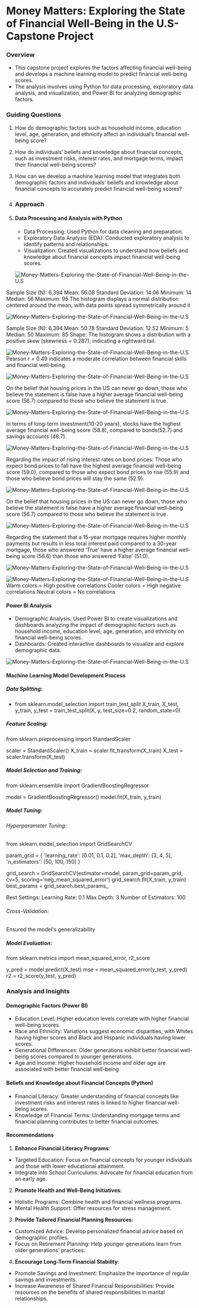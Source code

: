 # Money Matters: Exploring the State of Financial Well-Being in the U.S-Capstone Project
### Overview
- This capstone project explores the factors affecting financial well-being and develops a machine learning model to predict financial well-being scores.
- The analysis involves using Python for data processing, exploratory data analysis, and visualization, and Power BI for analyzing demographic factors.
### Guiding Questions
1. How do demographic factors such as household income, education level, age, generation, and ethnicity affect an individual’s financial well-being score?
2. How do individuals’ beliefs and knowledge about financial concepts, such as investment risks, interest rates, and mortgage terms, impact their financial well-being scores?
3. How can we develop a machine learning model that integrates both demographic factors and individuals’ beliefs and knowledge about financial concepts to accurately predict financial well-being scores?
4. ### Approach
5. #### Data Processing and Analysis with Python
   - Data Processing: Used Python for data cleaning and preparation.
   - Exploratory Data Analysis (EDA): Conducted exploratory analysis to identify patterns and relationships.
   - Visualization: Created visualizations to understand how beliefs and knowledge about financial concepts impact financial well-being scores.
  
   ![Money-Matters-Exploring-the-State-of-Financial-Well-Being-in-the-U.S](images/Distribution%20of%20Financial%20Wellbeing.png)

Sample Size (N): 6,394
Mean: 56.08
Standard Deviation: 14.06
Minimum: 14
Median: 56
Maximum: 95
The histogram displays a normal distribution centered around the mean, with data points spread symmetrically around it
   
   ![Money-Matters-Exploring-the-State-of-Financial-Well-Being-in-the-U.S](images/Distribution%20of%20Financial%20Skills.png)

   Sample Size (N): 6,394
Mean: 50.78
Standard Deviation: 12.52
Minimum: 5
Median: 50
Maximum: 85
Shape: The histogram shows a distribution with a positive skew (skewness = 0.287), indicating a rightward tail.

   ![Money-Matters-Exploring-the-State-of-Financial-Well-Being-in-the-U.S](images/Financial%20well%20being%20by%20Financial%20Skills.png)
 Pearson r = 0.49 indicates a moderate correlation between financial skills and financial well-being.

   ![Money-Matters-Exploring-the-State-of-Financial-Well-Being-in-the-U.S](images/Average%20Financial%20Wellbeing%20by%20HousingMarketLosses.png)

On the belief that housing prices in the US can never go down, those who believe the statement is false have a higher average financial well-being score (56.7) 
compared to those who believe the statement is true. 

   ![Money-Matters-Exploring-the-State-of-Financial-Well-Being-in-the-U.S](images/Average%20Financial%20Wellbeing%20by%20LongTermReturns.png)
   
 In terms of long-term investment(10-20 years), stocks have the highest average financial well-being score (58.8), compared to bonds(52.7) and savings accounts (48.7).

   ![Money-Matters-Exploring-the-State-of-Financial-Well-Being-in-the-U.S](images/Financial%20Wellbeing%20by%20BondsInterestRates.png)

Regarding the impact of rising interest rates on bond prices: Those who expect bond prices to fall have the highest average financial well-being score (59.0), compared 
to those who expect bond prices to rise (55.9) and those who believe bond prices will stay the same (52.9).

   ![Money-Matters-Exploring-the-State-of-Financial-Well-Being-in-the-U.S](images/Average%20Financial%20Wellbeing%20by%20HousingMarketLosses.png)

 On the belief that housing prices in the US can never go down, those who believe the statement is false have a higher average financial well-being score (56.7) 
 compared to those who believe the statement is true. 

   ![Money-Matters-Exploring-the-State-of-Financial-Well-Being-in-the-U.S](images/Financial%20well%20being%20by%20Mortgage%20Interest%20Rate.png)
   
 Regarding the statement that a 15-year mortgage requires higher monthly payments but results in less total interest paid compared to a 30-year mortgage, those 
 who answered ‘True’ have a higher average financial well-being score (56.6) than those who answered ‘False’ (51.0).
  
   ![Money-Matters-Exploring-the-State-of-Financial-Well-Being-in-the-U.S](images/Average%20Financial%20Wellbeing%20by%20StocksVsBondsVolatility.png)
   
   ![Money-Matters-Exploring-the-State-of-Financial-Well-Being-in-the-U.S](images/Correlation%20Heatmap.png)
 Warm colors = High positive correlations
Cooler colors = High negative correlations
Neutral colors = No correlations


   
 #### Power BI Analysis
  - Demographic Analysis: Used Power BI to create visualizations and dashboards analyzing the impact of demographic factors such as household income, education level, age, generation, and ethnicity on financial well-being scores.
  - Dashboards: Created interactive dashboards to visualize and explore demographic data.
    
   ![Money-Matters-Exploring-the-State-of-Financial-Well-Being-in-the-U.S](images/Financial%20Wellbeing%20Power%20BI%20Dashboard.png)
   
 #### Machine Learning Model Development Process
 ##### Data Splitting:
   - from sklearn.model_selection import train_test_split
X_train, X_test, y_train, y_test = train_test_split(X, y, test_size=0.2, random_state=0)
##### Feature Scaling:
from sklearn.preprocessing import StandardScaler

scaler = StandardScaler()
X_train = scaler.fit_transform(X_train)
X_test = scaler.transform(X_test)
##### Model Selection and Training:
from sklearn.ensemble import GradientBoostingRegressor

model = GradientBoostingRegressor()
model.fit(X_train, y_train)
##### Model Tuning:
###### Hyperparameter Tuning:
from sklearn.model_selection import GridSearchCV

param_grid = {
    'learning_rate': [0.01, 0.1, 0.2],
    'max_depth': [3, 4, 5],
    'n_estimators': [50, 100, 150]
}

grid_search = GridSearchCV(estimator=model, param_grid=param_grid, cv=5, scoring='neg_mean_squared_error')
grid_search.fit(X_train, y_train)
best_params = grid_search.best_params_

Best Settings:
Learning Rate: 0.1
Max Depth: 3
Number of Estimators: 100
###### Cross-Validation: 
Ensured the model's generalizability
##### Model Evaluation:
from sklearn.metrics import mean_squared_error, r2_score

y_pred = model.predict(X_test)
mse = mean_squared_error(y_test, y_pred)
r2 = r2_score(y_test, y_pred)

### Analysis and Insights
#### Demographic Factors (Power BI)
- Education Level: Higher education levels correlate with higher financial well-being scores.
- Race and Ethnicity: Variations suggest economic disparities, with Whites having higher scores and Black and Hispanic individuals having lower scores.
- Generational Differences: Older generations exhibit better financial well-being scores compared to younger generations.
- Age and Income: Higher household income and older age are associated with better financial well-being

#### Beliefs and Knowledge about Financial Concepts (Python)
- Financial Literacy: Greater understanding of financial concepts like investment risks and interest rates is linked to higher financial well-being scores.
- Knowledge of Financial Terms: Understanding mortgage terms and financial planning contributes to better financial outcomes.
#### Recommendations
1. **Enhance Financial Literacy Programs**:
  - Targeted Education: Focus on financial concepts for younger individuals and those with lower educational attainment.
  - Integrate into School Curriculums: Advocate for financial education from an early age.
2. **Promote Health and Well-Being Initiatives**:
  - Holistic Programs: Combine health and financial wellness programs.
  - Mental Health Support: Offer resources for stress management.
3. **Provide Tailored Financial Planning Resources**:
  - Customized Advice: Develop personalized financial advice based on demographic profiles.
  - Focus on Retirement Planning: Help younger generations learn from older generations’ practices.
4. **Encourage Long-Term Financial Stability**:
  - Promote Savings and Investment: Emphasize the importance of regular savings and investments.
  - Increase Awareness of Shared Financial Responsibilities: Provide resources on the benefits of shared responsibilities in marital relationships.









